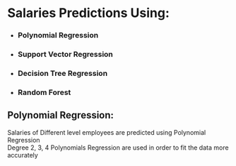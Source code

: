 # Salaries Predictions Using:
- ### Polynomial Regression
- ### Support Vector Regression
- ### Decision Tree Regression
- ### Random Forest
  
## Polynomial Regression:
Salaries of Different level employees are predicted using Polynomial Regression  
Degree 2, 3, 4 Polynomials Regression are used in order to fit the data more accurately

